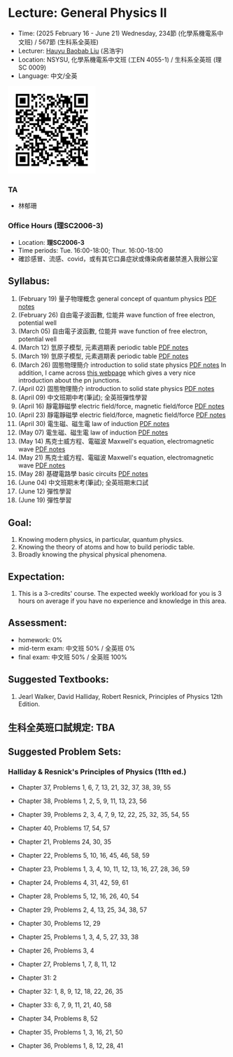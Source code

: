 # Lecture: General Physics II
* Time: (2025 February 16 - June 21) Wednesday, 234節 (化學系機電系中文班) / 567節 (生科系全英班)
* Lecturer: [Hauyu Baobab Liu](https://baobabyoo.github.io/) (呂浩宇)
* Location: NSYSU, 化學系機電系中文班 (工EN 4055-1) / 生科系全英班 (理SC 0009)
* Language: 中文/全英

<img src="./images/Lecture_GeneralPhysicsII_QR.png" alt="QRcode" width="200px"/>

### TA
- 林郁珊

### Office Hours (理SC2006-3)
- Location: **理SC2006-3**
- Time periods: Tue. 16:00-18:00; Thur. 16:00-18:00
- 確診感冒、流感、covid，或有其它口鼻症狀或傳染病者嚴禁進入我辦公室

## Syllabus:
1. (February 19) 量子物理概念 general concept of quantum physics [PDF notes](https://github.com/baobabyoo/Lecture_GeneralPhysics_2023Feb/blob/master/lecture_notes/QuantumPhysics_part1.pdf)
2. (February 26) 自由電子波函數, 位能井 wave function of free electron, potential well
3. (March 05) 自由電子波函數, 位能井 wave function of free electron, potential well
4. (March 12) 氫原子模型, 元素週期表 periodic table [PDF notes](https://github.com/baobabyoo/Lecture_GeneralPhysics_2023Feb/blob/master/lecture_notes/QuantumPhysics_part2.pdf)
5. (March 19) 氫原子模型, 元素週期表 periodic table [PDF notes](https://github.com/baobabyoo/Lecture_GeneralPhysics_2023Feb/blob/master/lecture_notes/QuantumPhysics_part2.pdf)
6. (March 26) 固態物理簡介 introduction to solid state physics [PDF notes](https://github.com/baobabyoo/Lecture_GeneralPhysics_2023Feb/blob/master/lecture_notes/QuantumPhysics_part3.pdf) In addition, I came across [this webpage](https://www.pveducation.org/pvcdrom/pn-junctions/bias-of-pn-junctions) which gives a very nice introduction about the pn junctions.
7. (April 02) 固態物理簡介 introduction to solid state physics [PDF notes](https://github.com/baobabyoo/Lecture_GeneralPhysics_2023Feb/blob/master/lecture_notes/QuantumPhysics_part3.pdf)
8. (April 09) 中文班期中考(筆試); 全英班彈性學習
9. (April 16) 靜電靜磁學 electric field/force, magnetic field/force [PDF notes](https://github.com/baobabyoo/Lecture_GeneralPhysics_2023Feb/blob/master/lecture_notes/Electromagnetic_part1.pdf)
10. (April 23) 靜電靜磁學 electric field/force, magnetic field/force [PDF notes](https://github.com/baobabyoo/Lecture_GeneralPhysics_2023Feb/blob/master/lecture_notes/Electromagnetic_part1.pdf)
11. (April 30) 電生磁、磁生電 law of induction [PDF notes](https://github.com/baobabyoo/Lecture_GeneralPhysics_2023Feb/blob/master/lecture_notes/Electromagnetic_part2.pdf)
12. (May 07) 電生磁、磁生電 law of induction [PDF notes](https://github.com/baobabyoo/Lecture_GeneralPhysics_2023Feb/blob/master/lecture_notes/Electromagnetic_part2.pdf)
13. (May 14) 馬克士威方程、電磁波 Maxwell's equation, electromagnetic wave [PDF notes](https://github.com/baobabyoo/Lecture_GeneralPhysics_2023Feb/blob/master/lecture_notes/Electromagnetic_part4.pdf)
14. (May 21) 馬克士威方程、電磁波 Maxwell's equation, electromagnetic wave [PDF notes](https://github.com/baobabyoo/Lecture_GeneralPhysics_2023Feb/blob/master/lecture_notes/Electromagnetic_part4.pdf)
15. (May 28) 基礎電路學 basic circuits [PDF notes](https://github.com/baobabyoo/Lecture_GeneralPhysics_2023Feb/blob/master/lecture_notes/Electromagnetic_part3.pdf)
16. (June 04) 中文班期末考(筆試); 全英班期末口試
17. (June 12) 彈性學習
18. (June 19) 彈性學習

## Goal:
1. Knowing modern physics, in particular, quantum physics.
2. Knowing the theory of atoms and how to build periodic table.
3. Broadly knowing the physical physical phenomena.

## Expectation:
1. This is a 3-credits' course. The expected weekly workload for you is 3 hours on average if you have no experience and knowledge in this area.

## Assessment:
- homework: 0%
- mid-term exam: 中文班 50% / 全英班 0%
- final exam: 中文班 50% / 全英班 100%

## Suggested Textbooks:
1. Jearl Walker, David Halliday, Robert Resnick, Principles of Physics 12th Edition.

## 生科全英班口試規定: TBA

## Suggested Problem Sets:

### Halliday & Resnick's Principles of Physics (11th ed.)

- Chapter 37, Problems 1, 6, 7, 13, 21, 32, 37, 38, 39, 55
- Chapter 38, Problems 1, 2, 5, 9, 11, 13, 23, 56
- Chapter 39, Problems 2, 3, 4, 7, 9, 12, 22, 25, 32, 35, 54, 55
- Chapter 40, Problems 17, 54, 57

- Chapter 21, Problems 24, 30, 35
- Chapter 22, Problems 5, 10, 16, 45, 46, 58, 59
- Chapter 23, Problems 1, 3, 4, 10, 11, 12, 13, 16, 27, 28, 36, 59

- Chapter 24, Problems 4, 31, 42, 59, 61
- Chapter 28, Problems 5, 12, 16, 26, 40, 54
- Chapter 29, Problems 2, 4, 13, 25, 34, 38, 57
- Chapter 30, Problems 12, 29

- Chapter 25, Problems 1, 3, 4, 5, 27, 33, 38
- Chapter 26, Problems 3, 4
- Chapter 27, Problems 1, 7, 8, 11, 12

- Chapter 31: 2
- Chapter 32: 1, 8, 9, 12, 18, 22, 26, 35
- Chapter 33: 6, 7, 9, 11, 21, 40, 58

- Chapter 34, Problems 8, 52
- Chapter 35, Problems 1, 3, 16, 21, 50
- Chapter 36, Problems 1, 8, 12, 28, 41
